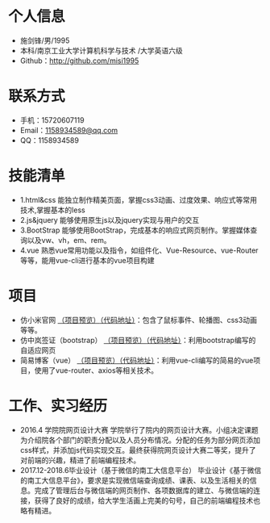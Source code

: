 # 个人信息
 - 施剑锋/男/1995 
 - 本科/南京工业大学计算机科学与技术 /大学英语六级
 - Github：http://github.com/misi1995
# 联系方式
- 手机：15720607119
- Email：1158934589@qq.com 
- QQ：1158934589
# 技能清单
- 1.html&css
能独立制作精美页面，掌握css3动画、过度效果、响应式等常用技术,掌握基本的less
- 2.js&jquery
能够使用原生js以及jquery实现与用户的交互
- 3.BootStrap
能够使用BootStrap，完成基本的响应式网页制作。掌握媒体查询以及vw、vh，em、rem。
- 4.vue
熟悉vue常用功能以及指令，如组件化、Vue-Resource、vue-Router等等，能用vue-cli进行基本的vue项目构建
# 项目
 - 仿小米官网 [（项目预览）](https://misi1995.github.io/xiaomi/)[（代码地址）](https://github.com/misi1995/xiaomi)：包含了鼠标事件、轮播图、css3动画等等。
  - 仿中岚签证（bootstrap） [（项目预览）](https://misi1995.github.io/zhonglan/)[（代码地址）](https://github.com/misi1995/zhonglan)：利用bootstrap编写的自适应网页
  - 简易博客（vue） [（项目预览）](https://misi1995.github.io/blog/)[（代码地址）](https://github.com/misi1995/blog)：利用vue-cli编写的简易的vue项目，使用了vue-router、axios等相关技术。      
# 工作、实习经历
- 2016.4 学院院网页设计大赛
学院举行了院内的网页设计大赛。小组决定课题为介绍院各个部门的职责分配以及人员分布情况。分配的任务为部分网页添加css样式，并添加js代码实现交互。最终获得院网页设计大赛二等奖，提升了对前端的兴趣，精进了前端编程技术。
- 2017.12-2018.6毕业设计（基于微信的南工大信息平台）
毕业设计《基于微信的南工大信息平台》，要求是实现微信端查询成绩、课表、以及生活相关的信息。完成了管理后台与微信端的网页制作、各项数据库的建立、与微信端的连接，获得了良好的成绩，给大学生活画上完美的句号，自己的前端编程技术也略有精进。


      